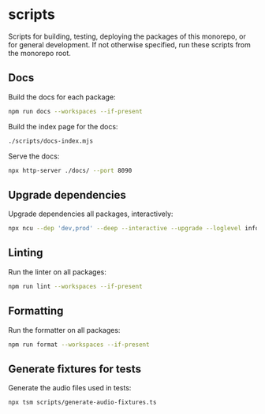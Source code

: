 # scripts

Scripts for building, testing, deploying the packages of this monorepo, or for general development. If not otherwise specified, run these scripts from the monorepo root.

## Docs

Build the docs for each package:

```sh
npm run docs --workspaces --if-present
```

Build the index page for the docs:

```sh
./scripts/docs-index.mjs
```

Serve the docs:

```sh
npx http-server ./docs/ --port 8090
```

## Upgrade dependencies

Upgrade dependencies all packages, interactively:

```sh
npx ncu --dep 'dev,prod' --deep --interactive --upgrade --loglevel info
```

## Linting

Run the linter on all packages:

```sh
npm run lint --workspaces --if-present
```

## Formatting

Run the formatter on all packages:

```sh
npm run format --workspaces --if-present
```

## Generate fixtures for tests

Generate the audio files used in tests:

```sh
npx tsm scripts/generate-audio-fixtures.ts
```
